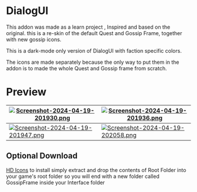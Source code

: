# DialogUI

This addon was made as a learn project , Inspired and based on the original.
this is a re-skin of the default Quest and Gossip Frame, together with new gossip icons.

This is a dark-mode only version of DialogUI with faction specific colors.

The icons are made separately because the only way to put them in the addon is to made the whole Quest and Gossip frame from scratch.


# Preview

[![Screenshot-2024-04-19-201930.png](https://i.postimg.cc/MftHqgyq/Screenshot-2024-04-19-201930.png)](https://postimg.cc/MftHqgyq) | [![Screenshot-2024-04-19-201936.png](https://i.postimg.cc/G4tT5dZc/Screenshot-2024-04-19-201936.png)](https://postimg.cc/G4tT5dZc)
--- | ---
[![Screenshot-2024-04-19-201947.png](https://i.postimg.cc/67G2BzWg/Screenshot-2024-04-19-201947.png)](https://postimg.cc/67G2BzWg) | [![Screenshot-2024-04-19-202058.png](https://i.postimg.cc/nMf7h8Qk/Screenshot-2024-04-19-202058.png)](https://postimg.cc/nMf7h8Qk)


## Optional Download

[HD Icons](https://drive.google.com/file/d/19rKBuvAtd2Kl9oYqCF_x0hTdPnCU6Hc5/view?usp=sharing) to install simply extract and drop the contents of Root Folder into your game's root folder so you will end with a new folder called GossipFrame inside your Interface folder
